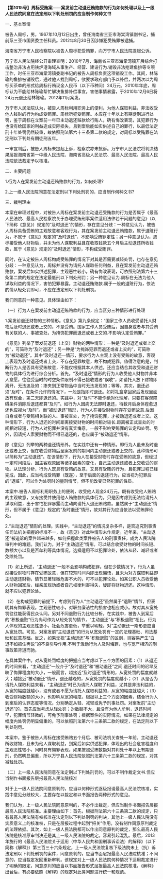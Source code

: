 **【第1015号】周标受贿案——案发前主动退还贿赂款的行为如何处理以及上一级人民法院同意在法定刑以下判处刑罚的应当制作何种文书**

一、基本案情

被告人周标，男，1967年10月12日出生，曾任海南省三亚市海棠湾镇副书记，捕前系三亚市国资委主任科员。2012年8月30日因涉嫌犯受贿罪被逮捕。

海南省万宁市人民检察院以被告人周标犯受贿罪，向万宁市人民法院提起公诉。

万宁市人民法院经公开审理查明：2010年7月，海南省三亚市海棠湾镇开展综合打击整治非法占用铁炉港海域从事生产、经营、建设行为.销毁非法抢建鱼排等专项工作，时任三亚市海棠湾镇委副书记的被告人周标负责这项销毁工作。其间，林陈瑜的鱼排被销毁后，通过他人找到周标，欲要求政府部门予以补偿，并两次以为周标买茶单的形式给周标行贿现金人民币（以下币种同）24万元。2010年年底，周标认为不能给林陈瑜帮忙解决鱼排补偿事宜，害怕事情暴露，于2010年12月6日将24万元退还给林陈瑜。2012年11月案发。

万宁市人民法院认为，被告人周标利用职务上的便利，为他人谋取利益，非法收受他人钱财的行为构成受贿罪。周标所犯受贿罪。本应在十年以上有期徒刑进行处罚，鉴于周标在立案前一年已主动退还赃款给行贿人，确有悔改表现，其犯罪行为也没有给国家的利益造成实际损失，且到案后能如实供述自己的罪行，以最低法定刑十年处罚仍然较重，故依照刑法第六十三条第二款的规定，对周标以受贿罪在法定刑以下判处有期徒刑五年。

一审宣判后，被告人周标未提起上诉，检察院亦未抗诉。万宁市人民法院将判决结果层报海南省第一中级人民法院、海南省高级人民法院、最高人民法院。最高人民法院依法裁定予以核准。

二、主要问题

1.行为人在案发前主动退还贿赂款的行为，如何处理?

2.上一级人民法院同意在法定刑以下判处刑罚的，应当制作何种文书?

三、裁判理由

本案在审理过程中，对被告人周标在案发前主动退还受贿款的行为是否属于《最高人民法院、最高人民检察院关于办理受贿刑事案件适用法律若干问题的意见》（以下简称《意见》）规定的“及时退还”的情形，存在意见分歧：一种意见认为，被告人周标具备受贿的主观故意和客观行为，其在案发前主动退还贿赂款，属于退赃行为，不属于《意见》规定的“及时退还”，不影响受贿罪定性；另一种意见认为，周标接受他人财物后，并未为他人谋取利益且在收取钱款五个月后主动退还所收钱款，属于《意见》规定的“及时退还”情形，不构成受贿罪。

同时，在认定被告人周标构成受贿罪的情况下对其是否需要减轻处罚，也存在意见分歧：一种意见认为，周标并没有为请托人谋取任何利益，且在案发前主动退还贿赂款，案发后如实供述犯罪，主观恶性较小，确有悔改表现，可依照刑法第六十三条第二款的规定在法定最低刑以下判处刑罚；另一种意见认为.周标在无法为他人谋取利益的情况下，害怕犯罪暴露，主动退还贿赂款.属于一般的退赃行为，依法酌情从轻处罚即可，不应在法定刑以下判处刑罚。

我们同意前一种意见。具体理由如下：

（一）行为人在案发前主动退还贿赂款的行为，应当区分三种情形进行处理

1.案发前退还财物的三种情形。《意见》第九条规定：“国家工作人员收受请托人财物后及时退还或者上交的，不是受贿。国家工作人员受贿后，因自身或者与其受贿有关联的人、事被查处，为掩饰犯罪而退还或者上交的.不影响认定受贿罪。”

《意见》列举了案发前退还（上交）财物的两种情形：一种是“及时退还或者上交的”，可简称为“及时退还”；另一种是“为掩饰犯罪而退还或者上交的”，可简称为“被动退还”。其中“及时退还一情形，要求行为人主观上没有受贿的故意，客观上表现为及时退还或者上交，不存在犯罪故意，故不构成犯罪。值得注意的是，判断行为人是否具有受贿故意，不能仅根据其本人供述，还应当结合其收受和退还财物的具体行为进行综合分析。首先，“及时退还”情形的行为人收受他人财物并非本人意愿，往往受当时的时空条件限制不得已接收或者“误收”，如请托人放下财物即离开，无法追及的：掺夹到正常物品中当时无法发现的；等等。其次，退还必须“及时”，在条件允许的情况下，一般是指即时退还。如将礼盒拿回家后发现里面放有现金，第二天即退还的。实践中，对“及时”不能作绝对化理解，只要在客观障碍条件消除后退还都算“及时”。如行为人因病无法即时退还，待数月后身体痊愈退还也应视为“及时”。而“被动退还”隋形，行为人在接受财物时存在受贿故意.后因自身或者与受贿相关联的人、事被查处，为了掩饰犯罪，才被动退还或者上交。这种情形下，行为人退还的时间距离接受财物的时间相对较长.距离被正式查处的时间相对较短，行为人对犯罪并没有真实悔意，一般不影响受贿罪的认定和处罚。另外，因请托人索要财物而不得已退还的，也应属于“被动退还”情形。

除《意见》列举的两种退还情形外，在实践中还有一种情形。即行为人虽未及时退还或者上交，但在收受财物后至案发前的期间内主动退还或者上交的。此种情形可以简称为“主动退还”。在该情形下，行为人在接受财物时存在受贿的故意，但经过一定时间段后，因主客观原因等诸多因素的变化，自己主动退还或者上交收受的财物。从法理分析，行为人既具有受贿的故意，又具有受贿的行为，且犯罪过程已经完成，因此，应当构成受贿罪（既遂），至于后面的退还行为，应当视为犯罪后的“退赃”，可以作为处罚时的量刑情节，但不能改变已然犯罪的性质。

本案中.被告人周标利用职务上的便利，收受他人现金24万元，既有收受他人贿赂的主观故意，又有接受并使用他人贿赂款的具体行为，只是因考虑到无法给请托人谋取利益，出于害怕犯罪暴露而主动向请托人退还贿赂款。虽然属于“主动退还”情形，但不属于《意见》规定的“及时退还”情形，故对其行为应当依法以受贿罪论处。

2.“主动退还”情形的处理。实践中，“主动退还”的情况复杂多样，是否追究刑事责任司法机关把握的标准不一，故《意见》对此种情形未作规定。近年来，“主动退还”被追诉的案件越来越多，如何把握此类案件被告人的刑事责任，成为人民法院审判中的难题。我们认为，对于“主动退还”情形，可以结合收受财物的时间长短、数额大小以及是否牟利等具体情况，选择适用不以犯罪论处，依法从轻、减轻或者免除处罚。

（1）如上所述，“主动退还”一般不会影响构成犯罪，但在少数情况下，行为人虽然接受财物时存在受贿故意，但在较短时间内即出现悔悟，且未为对方谋取利益即主动退还财物，情节显著轻微危害不大的，可不以犯罪论处。如某公职人员收受他人财物回家后，经亲属规劝或者自己权衡利害得失，旋即将财物退还。这种情形，就不应以犯罪论处。

（2）在构成犯罪的前提下，考虑到行为人“主动退还”虽然属于“退赃”情节，但表明其有悔罪表现，主观恶性较小，对职务廉洁性的损害也相应减小。故对其从宽处罚往往能获得民众认同。另对不同退赃行为比较分析，在实践中，被告人到案后的“积极退赃”行为尚可作为从轻处罚的情节，“主动退还”与“积极退赃”相比，行为人体现的主观恶性更小，社会危害更低，举重以明轻，对“主动退还一隋形更应当从宽处罚。可见，对案发前“主动退还”的行为从宽处罚有一定的法理基础、司法基础和民意基础。反之，如果无视“主动退还”与“积极退赃”的区别，则容易产生“白退不如抓住再说”的不良引导作用.不利于激励行为人及时悔罪，也与宽严相济的刑事政策背道而驰。

在具体案件中。对从宽处罚幅度的把握应当考虑以下三个方面的因素：（1）从退还的时间来看，“主动退还”一般介于“及时退还”和“被动退还”之间.退还时间的迟早反映了悔罪程度的大小，一般而言，越接近“及时退还”情形的，从宽处罚的幅度就越大；越接近“被动退还”情形，退还越晚的，从宽处罚的幅度就越小；（2）从是否为请托人谋取利益来看，“主动退还”时已为请托人谋取了利益，尤其是非法利益的，从宽的幅度就越小，没有或者不愿为请托人谋取利益的，从宽的幅度就越大；（3）收受财物数额的大小，也影响从宽的幅度。根据以上三个方面的因素，结合行为人到案后的认罪态度等情况，分别确定从轻、减轻或免予刑事处罚。对案发前“主动退还”的，首先应当考虑从轻处罚；对数额不大，且没有为他人牟利，退还时间早，犯罪情节轻微的，可免予刑事处罚；根据案件的实际情况，如果在法律规定的幅度内处罚仍明显偏重的，可以依照刑法第六十三条第二款的规定，在法定刑以下判处刑罚。

本案中。鉴于被告人周标在接受贿赂五个月后、被司法机关查处一年前。主动退还所收财物，且未为他人谋取利益，到案后如实供述犯罪，体现出的社会危害程度和主观恶性较小，同时具有悔罪表现，如果按照受贿数额对其判处十年以上有期徒刑，仍然明显偏重，所以万宁县人民法院依照刑法第六十三条第二款的规定，对其减轻处罚。

（二）上一级人民法院同意在法定刑以下判处刑罚的，可以不制作裁定文书.但应当制作书面报告层报最高人民法院核准

对于上一级人民法院同意原判的，应当以何种形式逐级报请最高人民法院核准，实践中意见分歧较大，主要存在以裁定和以书面报告两种形式的意见。

我们认为，上一级人民法院同意原判的，不必作出裁定，但应当制作书面报告层报最高人民法院核准。主要理由如下：首先，根据刑法第六十三条第二款的规定，只有最高人民法院有权核准在法定刑以下判处刑罚的判决，其他上一级人民法院没有实质意义上的核准权，只是在层报过程中起到“把关”作用，没有制作同意原判裁定的法理依据。其次，如上一级人民法院都可以作出同意原判的裁定，那么最高人民法院是核准原审判决还是其上一级人民法院的裁定。容易引起混乱。最后，2013年施行的《最高人民法院关于适用（中华人民共和国刑事诉讼法）的解释》（以下简称《解释》）第三百三十六条规定，上一级人民法院复核下级法院未上（抗）诉法定刑以下判处刑罚的案件，同意原判的，应当书面层报最高人民法院核准；不同意的，应当裁定发回重新审判。该规定对上一级人民法院何种情况下适用裁定进行了明确的限定，同意原判的应当以书面报告形式层报最高人民法院核准。《解释》出台后，有必要依照《解释》的规定对此类问题进行统一和规范。